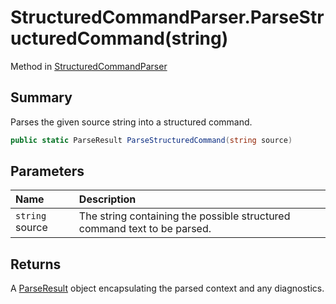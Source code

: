 # StructuredCommandParser.ParseStructuredCommand(string)

Method in [StructuredCommandParser](/docs/api/csharp/yarn.compiler.structuredcommandparser.md)

## Summary


Parses the given source string into a structured command.


```csharp
public static ParseResult ParseStructuredCommand(string source)
```

## Parameters

|Name|Description|
|:---|:---|
|`string` source|The string containing the possible structured command text to be parsed.|

## Returns

A  <a href="yarn.compiler.structuredcommandparser.parseresult.md">ParseResult</a>  object encapsulating the parsed
context and any diagnostics.

